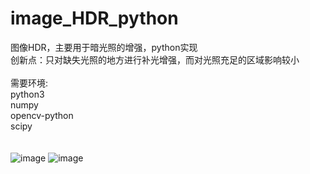 # image_HDR_python
图像HDR，主要用于暗光照的增强，python实现\
创新点：只对缺失光照的地方进行补光增强，而对光照充足的区域影响较小\
\
需要环境:\
python3\
numpy\
opencv-python\
scipy\
\
\
![image](https://github.com/taoshiqian/image_HDR_python/blob/master/person/input.jpg)
![image](https://github.com/taoshiqian/image_HDR_python/blob/master/person/out.jpg)
